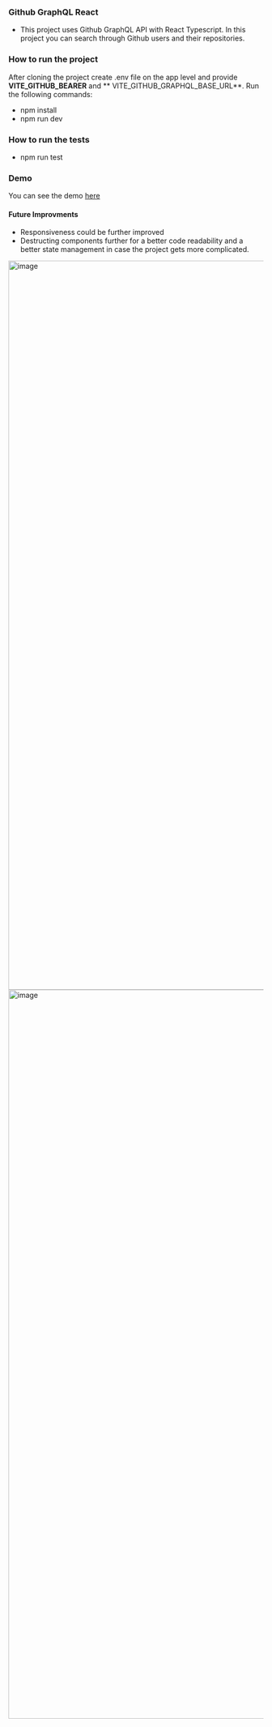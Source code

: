 ### Github GraphQL React

- This project uses Github GraphQL API with React Typescript. In this project you can search through Github users and their repositories.

### How to run the project
After cloning the project create .env file on the app level and provide **VITE_GITHUB_BEARER** and ** VITE_GITHUB_GRAPHQL_BASE_URL**. Run the following commands:

- npm install
- npm run dev

### How to run the tests

- npm run test

### Demo

You can see the demo [here](https://splendorous-pika-da944f.netlify.app/)


#### Future Improvments
- Responsiveness could be further improved
- Destructing components further for a better code readability and a better state management in case the project gets more complicated.

<img width="1440" alt="image" src="https://user-images.githubusercontent.com/62817155/204149739-2bfe0134-0cf6-4f70-9e9b-787dc1a65bdf.png">


<img width="1440" alt="image" src="https://user-images.githubusercontent.com/62817155/204149816-7162ca2e-aeee-4146-8e68-23c8b81c7af3.png">

